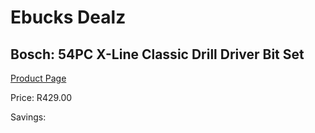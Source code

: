 
# Ebucks Dealz
## Bosch: 54PC X-Line Classic Drill Driver Bit Set
[Product Page](https://www.ebucks.com/web/shop/productSelected.do?prodId=317233679&catId=336131644)

Price: R429.00

Savings: 


	